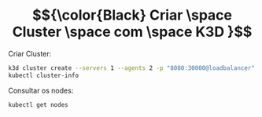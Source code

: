 # $${\color{Black} Criar \space Cluster \space com \space K3D }$$

Criar Cluster:
``` bash
k3d cluster create --servers 1 --agents 2 -p "8080:30000@loadbalancer"
kubectl cluster-info
```
Consultar os nodes:
``` bash
kubectl get nodes
```

